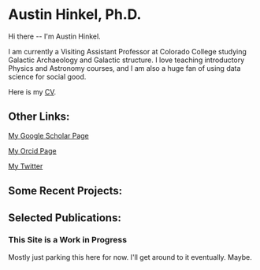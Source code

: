 # Austin Hinkel, Ph.D.

Hi there -- I'm Austin Hinkel.  

I am currently a Visiting Assistant Professor at Colorado College studying Galactic Archaeology and Galactic structure.  I love teaching introductory Physics and Astronomy courses, and I am also a huge fan of using data science for social good.  


Here is my [CV](https://ahinkel.github.io/assets/pdfs/AustinHinkel_CV_20220929redact.pdf).


## Other Links:

[My Google Scholar Page](https://scholar.google.com/citations?user=Act8eHcAAAAJ&hl=en&oi=ao)

[My Orcid Page](https://orcid.org/0000-0002-9785-914X)

[My Twitter](https://twitter.com/iHinkthere4iam)


## Some Recent Projects:


## Selected Publications:


### This Site is a Work in Progress
Mostly just parking this here for now.  I'll get around to it eventually.  Maybe.  
